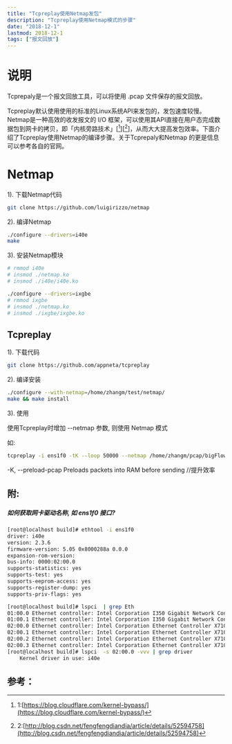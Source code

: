 ```yaml
---
title: "Tcpreplay使用Netmap发包"
description: "Tcpreplay使用Netmap模式的步骤"
date: "2018-12-1"
lastmod: 2018-12-1
tags: ["报文回放"]
---
```


# 说明
Tcprepaly是一个报文回放工具，可以将使用 .pcap 文件保存的报文回放。

Tcpreplay默认使用使用的标准的Linux系统API来发包的，发包速度较慢。Netmap是一种高效的收发报文的 I/O 框架，可以使用其API直接在用户态完成数据包到网卡的拷贝，即「内核旁路技术」[[^1]][[^2]]，从而大大提高发包效率。下面介绍了Tcpreplay使用Netmap的编译步骤。关于Tcprepaly和Netmap 的更是信息可以参考各自的官网。

# Netmap

1). 下载Netmap代码
```sh
git clone https://github.com/luigirizzo/netmap
```
2). 编译Netmap
```sh
./configure --drivers=i40e
make
```
3). 安装Netmap模块
```sh
# rmmod i40e
# insmod ./netmap.ko
# insmod ./i40e/i40e.ko

./configure --drivers=ixgbe
# rmmod ixgbe
# insmod ./netmap.ko
# insmod ./ixgbe/ixgbe.ko
```
## Tcpreplay

1). 下载代码
```sh
git clone https://github.com/appneta/tcpreplay
```
2). 编译安装
```sh
./configure --with-netmap=/home/zhangm/test/netmap/
make && make install
```
3). 使用

使用Tcpreplay时增加 --netmap 参数, 则使用 Netmap 模式

如:
```sh
tcpreplay -i ens1f0 -tK --loop 50000 --netmap /home/zhangm/pcap/bigFlows.pcap
```
-K, --preload-pcap Preloads packets into RAM before sending //提升效率

## 附:
##### 如何获取网卡驱动名称, 如 ens1f0 接口?
```sh
[root@localhost build]# ethtool -i ens1f0
driver: i40e
version: 2.3.6
firmware-version: 5.05 0x8000288a 0.0.0
expansion-rom-version: 
bus-info: 0000:02:00.0
supports-statistics: yes
supports-test: yes
supports-eeprom-access: yes
supports-register-dump: yes
supports-priv-flags: yes
```
```sh
[root@localhost build]# lspci  | grep Eth
01:00.0 Ethernet controller: Intel Corporation I350 Gigabit Network Connection (rev 01)
01:00.1 Ethernet controller: Intel Corporation I350 Gigabit Network Connection (rev 01)
02:00.0 Ethernet controller: Intel Corporation Ethernet Controller X710 for 10GbE SFP+ (rev 02)
02:00.1 Ethernet controller: Intel Corporation Ethernet Controller X710 for 10GbE SFP+ (rev 02)
02:00.2 Ethernet controller: Intel Corporation Ethernet Controller X710 for 10GbE SFP+ (rev 02)
02:00.3 Ethernet controller: Intel Corporation Ethernet Controller X710 for 10GbE SFP+ (rev 02)
[root@localhost build]# lspci  -s 02:00.0 -vvv | grep driver
    Kernel driver in use: i40e
```


## 参考：
[^1]: 1:[https://blog.cloudflare.com/kernel-bypass/](https://blog.cloudflare.com/kernel-bypass/)
[^2]: 2:[http://blog.csdn.net/fengfengdiandia/article/details/52594758](http://blog.csdn.net/fengfengdiandia/article/details/52594758)
[^3]: 3:[http://blog.csdn.net/wwh578867817/article/details/49559453](http://blog.csdn.net/wwh578867817/article/details/49559453)

